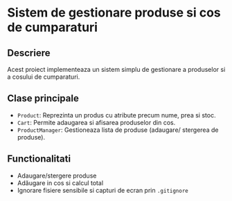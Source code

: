 # Sistem de gestionare produse si cos de cumparaturi

## Descriere
Acest proiect implementeaza un sistem simplu de gestionare a produselor si a cosului de cumparaturi. 

## Clase principale
- `Product`: Reprezinta un produs cu atribute precum nume, prea si stoc.
- `Cart`: Permite adaugarea si afisarea produselor din cos.
- `ProductManager`: Gestioneaza lista de produse (adaugare/ stergerea de produse).

## Functionalitati
- Adaugare/stergere produse
- Adăugare in cos si calcul total
- Ignorare fisiere sensibile si capturi de ecran prin `.gitignore`
